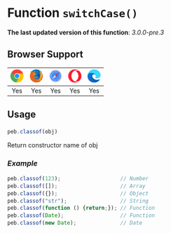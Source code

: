 # Function `switchCase()`
**The last updated version of this function**: *3.0.0-pre.3* 
## Browser Support
| <img src="https://raw.githubusercontent.com/TechPot-Studio/svg-gallery/master/chrome.svg" width="30" /> | <img src="https://raw.githubusercontent.com/TechPot-Studio/svg-gallery/master/firefox.svg" width="30" /> | <img src="https://raw.githubusercontent.com/TechPot-Studio/svg-gallery/master/safari.svg" width="30" /> | <img src="https://raw.githubusercontent.com/TechPot-Studio/svg-gallery/master/opera.svg" width="30" /> | <img src="https://raw.githubusercontent.com/TechPot-Studio/svg-gallery/master/edge.svg" width="30" /> |
| :---: | :---: | :---: | :---: | :---: |
| Yes | Yes | Yes | Yes | Yes |
## Usage
```javascript
peb.classof(obj)
```

Return constructor name of obj
### *Example*
```javascript
peb.classof(123);                   // Number
peb.classof([]);                    // Array
peb.classof({});                    // Object
peb.classof("str");                 // String
peb.classof(function () {return;}); // Function
peb.classof(Date);                  // Function
peb.classof(new Date);              // Date
```

